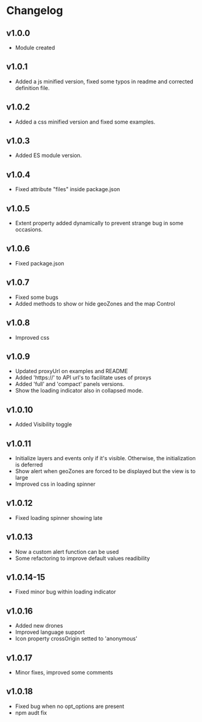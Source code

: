 # Changelog

## v1.0.0
* Module created

## v1.0.1
* Added a js minified version, fixed some typos in readme and corrected definition file.

## v1.0.2
* Added a css minified version and fixed some examples.

## v1.0.3
* Added ES module version.

## v1.0.4
* Fixed attribute "files" inside package.json

## v1.0.5
* Extent property added dynamically to prevent strange bug in some occasions.

## v1.0.6
* Fixed package.json

## v1.0.7
* Fixed some bugs
* Added methods to show or hide geoZones and the map Control

## v1.0.8
* Improved css

## v1.0.9
* Updated proxyUrl on examples and README
* Added 'https://' to API url's to facilitate uses of proxys
* Added 'full' and 'compact' panels versions.
* Show the loading indicator also in collapsed mode.

## v1.0.10
* Added Visibility toggle

## v1.0.11
* Initialize layers and events only if it's visible. Otherwise, the initialization is deferred
* Show alert when geoZones are forced to be displayed but the view is to large
* Improved css in loading spinner

## v1.0.12
* Fixed loading spinner showing late

## v1.0.13
* Now a custom alert function can be used
* Some refactoring to improve default values readibility

## v1.0.14-15
* Fixed minor bug within loading indicator

## v1.0.16
* Added new drones
* Improved language support
* Icon property crossOrigin setted to 'anonymous'

## v1.0.17
* Minor fixes, improved some comments

## v1.0.18
* Fixed bug when no opt_options are present
* npm audt fix